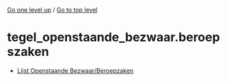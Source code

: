 <!-- generated by markdown-notes-tree -->

<!-- upward navigation links generated by markdown-notes-tree start here -->

[Go one level up](../SUMMARY.md) / [Go to top level](../../../../SUMMARY.md)

<!-- upward navigation links generated by markdown-notes-tree end here -->

# tegel_openstaande_bezwaar.beroepszaken

<!-- optional markdown-notes-tree directory description starts here -->

<!-- optional markdown-notes-tree directory description ends here -->

- [Lijst Openstaande Bezwaar/Beroepzaken](lijst_openstaande_bezwaar.beroepzaken.md)

